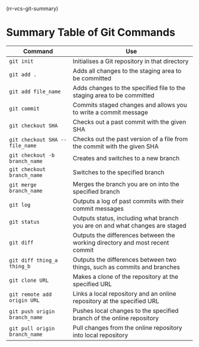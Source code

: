 (rr-vcs-git-summary)
# Summary Table of Git Commands

| Command                         | Use                                                                          |
| ------------------------------- | ---------------------------------------------------------------------------- |
| `git init`                      | Initialises a Git repository in that directory                               |
| `git add .`                     | Adds all changes to the staging area to be committed                         |
| `git add file_name`             | Adds changes to the specified file to the staging area to be committed       |
| `git commit`                    | Commits staged changes and allows you to write a commit message              |
| `git checkout SHA`              | Checks out a past commit with the given SHA                                  |
| `git checkout SHA -- file_name` | Checks out the past version of a file from the commit with the given SHA     |
| `git checkout -b branch_name`   | Creates and switches to a new branch                                         |
| `git checkout branch_name`      | Switches to the specified branch                                             |
| `git merge branch_name`         | Merges the branch you are on into the specified branch                       |
| `git log`                       | Outputs a log of past commits with their commit messages                     |
| `git status`                    | Outputs status, including what branch you are on and what changes are staged |
| `git diff`                      | Outputs the differences between the working directory and most recent commit |
| `git diff thing_a thing_b`      | Outputs the differences between two things, such as commits and branches     |
| `git clone URL`                 | Makes a clone of the repository at the specified URL                         |
| `git remote add origin URL`     | Links a local repository and an online repository at the specified URL       |
| `git push origin branch_name`   | Pushes local changes to the specified branch of the online repository        |
| `git pull origin branch_name`   | Pull changes from the online repository into local repository                |      

